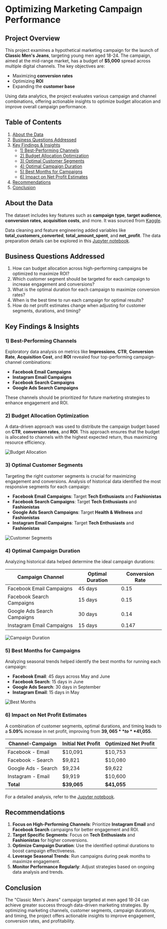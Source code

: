 # Optimizing Marketing Campaign Performance

## Project Overview

This project examines a hypothetical marketing campaign for the launch of **Classic Men's Jeans**, targeting young men aged 18-24. The campaign, aimed at the mid-range market, has a budget of **$5,000** spread across multiple digital channels. The key objectives are:

- Maximizing **conversion rates**
- Optimizing **ROI**
- Expanding the **customer base**

Using data analytics, the project evaluates various campaign and channel combinations, offering actionable insights to optimize budget allocation and improve overall campaign performance.

## Table of Contents

1. [About the Data](#about-the-data)
2. [Business Questions Addressed](#business-questions-addressed)
3. [Key Findings & Insights](#key-findings--insights)
   - [1) Best-Performing Channels](#1-best-performing-channels)
   - [2) Budget Allocation Optimization](#2-budget-allocation-optimization)
   - [3) Optimal Customer Segments](#3-optimal-customer-segments)
   - [4) Optimal Campaign Duration](#4-optimal-campaign-duration)
   - [5) Best Months for Campaigns](#5-best-months-for-campaigns)
   - [6) Impact on Net Profit Estimates](#6-impact-on-net-profit-estimates)
4. [Recommendations](#recommendations)
5. [Conclusion](#conclusion)

## About the Data

The dataset includes key features such as **campaign type**, **target audience**, **conversion rates**, **acquisition costs**, and more. It was sourced from [Kaggle](https://www.kaggle.com/datasets/manishabhatt22/marketing-campaign-performance-dataset).

Data cleaning and feature engineering added variables like **total_customers_converted**, **total_amount_spent**, and **net_profit**. The data preparation details can be explored in this [Jupyter notebook](https://github.com/AryanJhaveri/Optimizing-Marketing-Campaign-Performance/blob/main/Data_Cleaning%2BFeature_Engineering.ipynb).

## Business Questions Addressed

1. How can budget allocation across high-performing campaigns be optimized to maximize ROI?
2. Which customer segment should be targeted for each campaign to increase engagement and conversions?
3. What is the optimal duration for each campaign to maximize conversion rates?
4. When is the best time to run each campaign for optimal results?
5. How do net profit estimates change when adjusting for customer segments, durations, and timing?

## Key Findings & Insights

### 1) Best-Performing Channels

Exploratory data analysis on metrics like **Impressions**, **CTR**, **Conversion Rate**, **Acquisition Cost**, and **ROI** revealed four top-performing campaign-channel combinations:

- **Facebook Email Campaigns**
- **Instagram Email Campaigns**
- **Facebook Search Campaigns**
- **Google Ads Search Campaigns**

These channels should be prioritized for future marketing strategies to enhance engagement and ROI.

### 2) Budget Allocation Optimization

A data-driven approach was used to distribute the campaign budget based on **CTR**, **conversion rates**, and **ROI**. This approach ensures that the budget is allocated to channels with the highest expected return, thus maximizing resource efficiency.

![Budget Allocation](https://github.com/user-attachments/assets/80573b54-db82-40ff-8dff-14cef5416a51)

### 3) Optimal Customer Segments

Targeting the right customer segments is crucial for maximizing engagement and conversions. Analysis of historical data identified the most responsive segments for each campaign:

- **Facebook Email Campaigns**: Target **Tech Enthusiasts** and **Fashionistas**
- **Facebook Search Campaigns**: Target **Tech Enthusiasts** and **Fashionistas**
- **Google Ads Search Campaigns**: Target **Health & Wellness** and **Fashionistas**
- **Instagram Email Campaigns**: Target **Tech Enthusiasts** and **Fashionistas**

![Customer Segments](https://github.com/user-attachments/assets/4afd57ba-b44f-4717-a1dd-a7fccf8e068b)

### 4) Optimal Campaign Duration

Analyzing historical data helped determine the ideal campaign durations:

| Campaign Channel            | Optimal Duration | Conversion Rate |
|-----------------------------|------------------|-----------------|
| Facebook Email Campaigns     | 45 days          | 0.15            |
| Facebook Search Campaigns    | 15 days          | 0.15            |
| Google Ads Search Campaigns  | 30 days          | 0.14            |
| Instagram Email Campaigns    | 15 days          | 0.147           |

![Campaign Duration](https://github.com/user-attachments/assets/c4c79156-40f4-4649-961e-000ef56c0899)

### 5) Best Months for Campaigns

Analyzing seasonal trends helped identify the best months for running each campaign:

- **Facebook Email**: 45 days across May and June
- **Facebook Search**: 15 days in June
- **Google Ads Search**: 30 days in September
- **Instagram Email**: 15 days in May

![Best Months](https://github.com/user-attachments/assets/e5c8ba5f-904c-472c-bea2-0abf35bd931e)

### 6) Impact on Net Profit Estimates

A combination of customer segments, optimal durations, and timing leads to a **5.09%** increase in net profit, improving from **$39,065** to **$41,055**.

| Channel-Campaign        | Initial Net Profit | Optimized Net Profit |
|-------------------------|--------------------|-----------------------|
| Facebook - Email         | $10,091            | $10,753               |
| Facebook - Search        | $9,821             | $10,080               |
| Google Ads - Search      | $9,234             | $9,622                |
| Instagram - Email        | $9,919             | $10,600               |
| **Total**                | **$39,065**        | **$41,055**           |

For a detailed analysis, refer to the [Jupyter notebook](https://github.com/AryanJhaveri/Optimizing-Marketing-Campaign-Performance/blob/main/Optimizing_Marketing_Campaign_Performance.ipynb).

## Recommendations

1. **Focus on High-Performing Channels**: Prioritize **Instagram Email** and **Facebook Search** campaigns for better engagement and ROI.
2. **Target Specific Segments**: Focus on **Tech Enthusiasts** and **Fashionistas** for higher conversions.
3. **Optimize Campaign Duration**: Use the identified optimal durations to boost campaign effectiveness.
4. **Leverage Seasonal Trends**: Run campaigns during peak months to maximize engagement.
5. **Monitor Performance Regularly**: Adjust strategies based on ongoing data analysis and trends.

## Conclusion

The "Classic Men's Jeans" campaign targeted at men aged 18-24 can achieve greater success through data-driven marketing strategies. By optimizing marketing channels, customer segments, campaign durations, and timing, the project offers actionable insights to improve engagement, conversion rates, and profitability.

